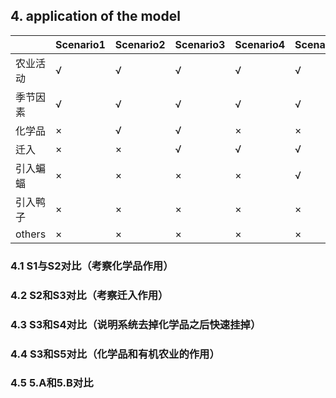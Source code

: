 ## 4. application of the model

|          | Scenario1 | Scenario2 | Scenario3 | Scenario4 | Scenario5.A | Scenario5.B | Scenario6 |
| -------- | --------- | --------- | --------- | --------- | ----------- | ----------- | --------- |
| 农业活动 | √         | √         | √         | √         | √           | √           | √         |
| 季节因素 | √         | √         | √         | √         | √           | √           | √         |
| 化学品   | ×         | √         | √         | ×         | ×           | ×           | ×         |
| 迁入     | ×         | ×         | √         | √         | √           | √           | √         |
| 引入蝙蝠 | ×         | ×         | ×         | ×         | √           | ×           | ×         |
| 引入鸭子 | ×         | ×         | ×         | ×         | ×           | √           | ×         |
| others   | ×         | ×         | ×         | ×         | ×           | ×           | √         |

### 4.1 S1与S2对比（考察化学品作用）

### 4.2 S2和S3对比（考察迁入作用）

### 4.3 S3和S4对比（说明系统去掉化学品之后快速挂掉）

### 4.4 S3和S5对比（化学品和有机农业的作用）

### 4.5 5.A和5.B对比